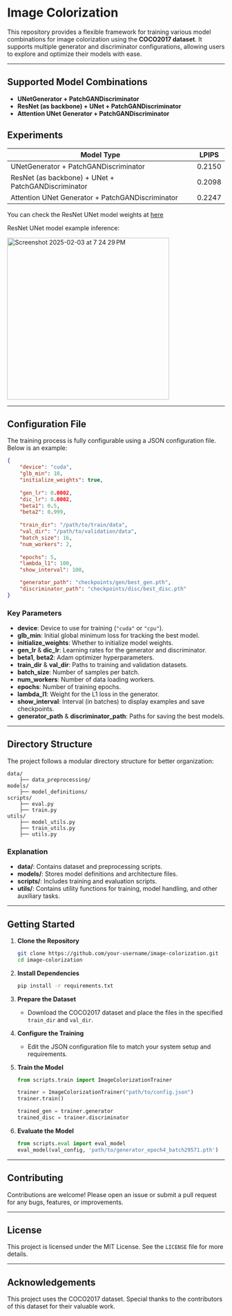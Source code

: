 # **Image Colorization**

This repository provides a flexible framework for training various model combinations for image colorization using the **COCO2017 dataset**. It supports multiple generator and discriminator configurations, allowing users to explore and optimize their models with ease.

---

## **Supported Model Combinations**

- **UNetGenerator + PatchGANDiscriminator**  
- **ResNet (as backbone) + UNet + PatchGANDiscriminator**  
- **Attention UNet Generator + PatchGANDiscriminator** 

## Experiments

| Model Type                                  | LPIPS |
|----------------------------------------------|------|
| UNetGenerator + PatchGANDiscriminator        | 0.2150 |
| ResNet (as backbone) + UNet + PatchGANDiscriminator | 0.2098 |
| Attention UNet Generator + PatchGANDiscriminator | 0.2247 |


You can check the ResNet UNet model weights at [here](https://huggingface.co/Seungjun/ResNet_UNet_imgColorization)

ResNet UNet model example inference:


<img width="375" alt="Screenshot 2025-02-03 at 7 24 29 PM" src="https://github.com/user-attachments/assets/44342903-1b3c-491e-9223-5e5d040d837d" />


---

## **Configuration File**

The training process is fully configurable using a JSON configuration file. Below is an example:

```json
{
    "device": "cuda",
    "glb_min": 10,
    "initialize_weights": true,
    
    "gen_lr": 0.0002,
    "dic_lr": 0.0002,
    "beta1": 0.5,
    "beta2": 0.999,
    
    "train_dir": "/path/to/train/data",
    "val_dir": "/path/to/validation/data",
    "batch_size": 16,
    "num_workers": 2,
    
    "epochs": 5,
    "lambda_l1": 100,
    "show_interval": 100,

    "generator_path": "checkpoints/gen/best_gen.pth",
    "discriminator_path": "checkpoints/disc/best_disc.pth"
}
```

### **Key Parameters**
- **device**: Device to use for training (`"cuda"` or `"cpu"`).
- **glb_min**: Initial global minimum loss for tracking the best model.
- **initialize_weights**: Whether to initialize model weights.
- **gen_lr** & **dic_lr**: Learning rates for the generator and discriminator.
- **beta1**, **beta2**: Adam optimizer hyperparameters.
- **train_dir** & **val_dir**: Paths to training and validation datasets.
- **batch_size**: Number of samples per batch.
- **num_workers**: Number of data loading workers.
- **epochs**: Number of training epochs.
- **lambda_l1**: Weight for the L1 loss in the generator.
- **show_interval**: Interval (in batches) to display examples and save checkpoints.
- **generator_path** & **discriminator_path**: Paths for saving the best models.

---

## **Directory Structure**

The project follows a modular directory structure for better organization:

```
data/
    ├── data_preprocessing/
models/
    ├── model_definitions/
scripts/
    ├── eval.py
    ├── train.py
utils/
    ├── model_utils.py
    ├── train_utils.py
    ├── utils.py
```

### **Explanation**
- **data/**: Contains dataset and preprocessing scripts.
- **models/**: Stores model definitions and architecture files.
- **scripts/**: Includes training and evaluation scripts.
- **utils/**: Contains utility functions for training, model handling, and other auxiliary tasks.

---

## **Getting Started**

1. **Clone the Repository**
   ```bash
   git clone https://github.com/your-username/image-colorization.git
   cd image-colorization
   ```

2. **Install Dependencies**
   ```bash
   pip install -r requirements.txt
   ```

3. **Prepare the Dataset**
   - Download the COCO2017 dataset and place the files in the specified `train_dir` and `val_dir`.

4. **Configure the Training**
   - Edit the JSON configuration file to match your system setup and requirements.

5. **Train the Model**
   ```python
   from scripts.train import ImageColorizationTrainer
   
   trainer = ImageColorizationTrainer("path/to/config.json")
   trainer.train() 

   trained_gen = trainer.generator
   trained_disc = trainer.discriminator
   ```

6. **Evaluate the Model**
   ```python
   from scripts.eval import eval_model
   eval_model(val_config, 'path/to/generator_epoch4_batch29571.pth')
   ```

---

## **Contributing**

Contributions are welcome! Please open an issue or submit a pull request for any bugs, features, or improvements.

---

## **License**

This project is licensed under the MIT License. See the `LICENSE` file for more details.

---

## **Acknowledgements**

This project uses the COCO2017 dataset. Special thanks to the contributors of this dataset for their valuable work.
